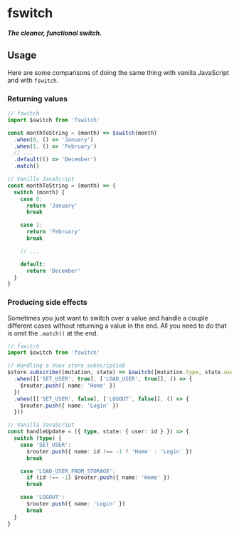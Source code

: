 # fswitch 

_**The cleaner, functional switch.**_

## Usage

Here are some comparisons of doing the same thing with vanilla JavaScript and with `fswitch`.

### Returning values

```javascript
// fswitch
import $switch from 'fswitch'

const monthToString = (month) => $switch(month)
  .when(0, () => 'January')
  .when(1, () => 'February')
  // ...
  .default(() => 'December')
  .match()

// Vanilla JavaScript
const monthToString = (month) => {
  switch (month) {
    case 0:
      return 'January'
      break

    case 1:
      return 'February'
      break

    // ...

    default:
      return 'December'
  }
}
```

### Producing side effects

Sometimes you just want to switch over a value and handle a couple different cases without
returning a value in the end. All you need to do that is omit the `.match()` at the end.

```typescript
// fswitch
import $switch from 'fswitch'

// Handling a Vuex store subscriptiob
$store.subscribe((mutation, state) => $switch([mutation.type, state.user.id !== -1])
  .when([['SET_USER', true], ['LOAD_USER', true]], () => {
    $router.push({ name: 'Home' })
  })
  .when([['SET_USER', false], ['LOGOUT', false]], () => {
    $router.push({ name: 'Login' })
  }))

// Vanilla JavaScript
const handleUpdate = ({ type, state: { user: id } }) => {
  switch (type) {
    case 'SET_USER':
      $router.push({ name: id !== -1 ? 'Home' : 'Login' })
      break

    case 'LOAD_USER_FROM_STORAGE':
      if (id !== -1) $router.push({ name: 'Home' })
      break

    case 'LOGOUT':
      $router.push({ name: 'Login' })
      break
  }
}
```